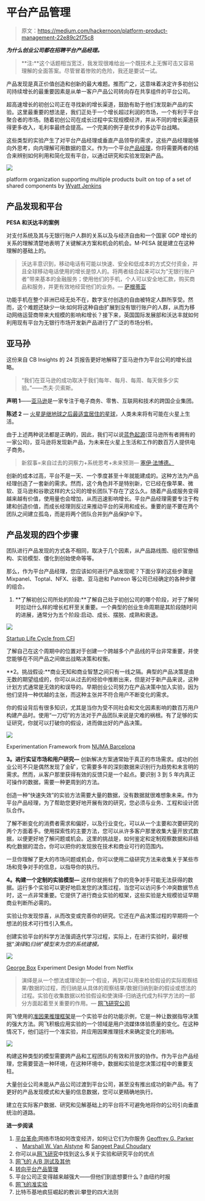 # 平台产品管理

> 原文：<https://medium.com/hackernoon/platform-product-management-22e89c2f75c8>

***为什么创业公司都在招聘平台产品经理。***

> **注:**这个话题相当宽泛，我发现很难给出一个既技术上无懈可击又容易理解的全面答案。尽管冒着惨败的危险，我还是要试一试。

产品发现是真正价值创造和创新的最大难题。推而广之，这意味着决定许多初创公司持续增长的最重要因素是从单一客户产品公司转向存在共享组件的平台公司。

超高速增长的初创公司正在寻找新的增长渠道，鼓励有助于他们发现新产品的实验。这里最重要的想法是，我们正处于一个增长超过利润的市场，一个有利于平台聚合者的市场。随着初创公司在成长过程中实现规模经济，并从不同的增长渠道获得更多收入，毛利率最终会提高。一个完美的例子是优步的多边平台战略。

这些类型的实验产生了对平台产品经理或垂直产品领导的需求，这些产品经理能够向外思考，向内理解可用数据的意义。作为一个平台[产品经理](https://hackernoon.com/tagged/product-manager)，你将需要两者的结合来辨别如何利用和简化现有平台，以通过研究和实验发现新产品。

![](img/2fc3925e1f8b758eadc496c5b429c9cf.png)

platform organization supporting multiple products built on top of a set of shared components by [Wyatt Jenkins](/@wyattearp?source=post_header_lockup)

## 产品发现和平台

**PESA 和沃达丰的案例**

对支付系统及其与无银行账户人群的关系以及与经济自由和一个国家 GDP 增长的关系的理解清楚地表明了关键解决方案和机会的机会。M-PESA 就是建立在这种理解的基础上的。

> 沃达丰意识到，移动电话有可能以快速、安全和低成本的方式交付资金，并且全球移动电话使用的增长是惊人的。将两者结合起来可以为“无银行账户者”带来基本的金融服务；使用他们的手机，个人可以安全地汇款，购买商品和服务，并更有效地经营他们的业务。— [萨根蒂亚](https://www.sagentia.com/)

功能手机在整个非洲已经无处不在，数字支付创造的自由被特定人群所享受。然而，这个难题还缺少一块:如何将这种自由扩展到没有银行账户的人群，从而为移动网络运营商带来大规模的影响和增长？接下来，英国国际发展部和沃达丰就如何利用现有平台为无银行市场开发新产品进行了广泛的市场分析。

## 亚马孙

这份来自 CB Insights 的 24 页报告更好地解释了亚马逊作为平台公司的增长战略。

> “我们在亚马逊的成功取决于我们每年、每月、每周、每天做多少实验。”——杰夫·贝索斯。

**声明 1**——[亚马逊](https://en.wikipedia.org/wiki/Amazon_(company))是一家专注于电子商务、零售、互联网和技术的跨国企业集团。

**陈述 2** — [火星是继地球之后最适宜居住的星球](https://www.theatlantic.com/science/archive/2017/01/mars-is-the-best-planet/512654/)，人类未来将有可能在火星上生活。

由于上述两种说法都是正确的，因此，我们可以说[蓝色起源](https://www.blueorigin.com/)(亚马逊所有者拥有的一家公司)，亚马逊将发现新产品，为未来在火星上生活和工作的数百万人提供电子商务。

> 新叙事=来自过去的洞察力+系统思考+未来预测— [塞伊·法博德。](/@seyi_fab)

创新的成本过高，平台不是一天、一个季度甚至十年就能建成的。这种方法为产品经理创造了一套新的需求。然而，这个角色并不是特别新，它已经在像苹果、微软、亚马逊和谷歌这样的大公司的增长团队下存在了这么久。随着产品或服务变得越来越有价值，使用量也会增加，从而迅速影响增长。平台产品经理需要专注于构建和创造价值，而成长经理则反过来推动平台的采用和成长。重要的是不要在两个团队之间建立孤岛，而是将两个团队合并到产品保护伞下。

## 产品发现的四个步骤

团队进行产品发现的方式各不相同，取决于几个因素，从产品路线图、组织官僚结构、实验模型、僵化到创始使命等等。

那么，作为平台产品经理，您应该如何进行产品发现呢？下面分享的这些步骤是 Mixpanel、Toptal、NFX、谷歌、亚马逊和 Patreon 等公司已经确定的各种步骤的组合。

1.  **了解初创公司所处的阶段:**了解自己处于初创公司的哪个阶段，对于了解何时拉动什么样的增长杠杆至关重要。一个典型的创业生命周期是其阶段随时间的进展，通常分为五个阶段:启动、成长、摆脱、成熟和衰退。

![](img/0b349e36efb3d5018f14aad7d00ea2dc.png)

[Startup Life Cycle from CFI](https://corporatefinanceinstitute.com/resources/knowledge/finance/business-life-cycle/)

了解自己在这个周期中的位置对于创建一个跨越多个产品线的平台非常重要，并使您能够在不同产品之间做出战略决策和权衡。

**2。挑战假设:**商业无知和商业智慧之间只有一线之隔。典型的产品决策是由无数的期望组成的，你可以从过去的经验中推断出来，但是对于新产品来说，这种计划方式通常是无效的和误导的。早期创业公司努力在产品决策中加入实验，因为他们坚持一种优越的主张，而这种主张并不符合用户不断变化的需求。

你的假设背后有很多知识，尤其是当你为受不同社会和文化因素影响的数百万用户构建产品时。使用“一刀切”的方法对于产品团队来说是灾难的祸根。有了足够的实证研究，你就可以打破你的假设，进而做出好的产品决策。

![](img/9e071877e17fdbdb0d36d3e239ff0c0c.png)

Experimentation Framework from [NUMA Barcelona](/@NUMA_bcn?source=post_header_lockup)

**3。进行实证市场和用户研究—** 创新解决方案通常始于真正的市场需求。成功的创业公司不只是偶然发现了金矿，它需要多年的深刻数据来识别行为趋势和未言明的需求。然而，从客户那里获得有效的反馈只是一个起点。要识别 3 到 5 年内真正可操作的数据，需要一种更周到的方法。

创造一种“快速失效”的实验方法需要大量的数据，没有数据就很难想象未来。作为平台产品经理，为了帮助您更好地开展有效的研究，您必须与业务、工程和设计团队合作。

了解不断变化的消费者需求和偏好，以及行业变化，可以从一个主要和次要研究的两个方面着手。使用探索性的主要方法，您可以从许多客户那里收集大量开放式数据，以便更好地了解问题或机会。这里的挑战是，如何鉴定和定制观察数据和非结构化数据的混合。你可以把你的发现放在技术和商业可行的范围内。

一旦你理解了更大的市场问题或机会，你可以使用二级研究方法来收集关于某些市场和竞争对手的信息，以指导你的执行。

**4。构建一个定制的实验模型—** 这样你就拥有了你的竞争对手可能无法获得的数据。运行多个实验可以更好地启发您的决策过程，当您可以访问多个冲突数据节点时，这一点非常重要。它提供了进行商业实验的框架，这些实验是大规模验证早期商业判断所必需的。

实验让你发现惊喜，从而改变或完善你的研究。它还在产品决策过程的早期将一个想法的技术可行性引入焦点。

创建实验平台的科学方法强调迭代学习过程，实际上，在进行实验时，最好根据“*演绎*和*归纳”模型来为您的系统建模。*

![](img/d1c7bbb227fe4a1adf731173f3772218.png)

[George Box](https://en.wikipedia.org/wiki/George_E._P._Box) Experiment Design Model from Netflix

> 演绎是从一个想法或理论到一个假设，再到可以用来检验假设的实际观察结果/数据的过程，而归纳是从具体的观察结果/数据归纳到新的假设或想法的过程。实验在收集数据以检验假设和使演绎-归纳迭代成为科学方法的一部分方面起着至关重要的作用。— [网飞研究公司](https://research.netflix.com/)

网飞使用的[准因果推理框架](/netflix-techblog/quasi-experimentation-at-netflix-566b57d2e362)是一个实验平台的功能示例，它是一种让数据指导决策的强大方法。网飞积极应用实验的一个领域是用户流媒体体验质量的变化。在这种情况下，他们运行一个准实验，并应用因果推理技术来确定变化的影响。

![](img/4bf289d5014f1367cb62c7481e243362.png)

构建这种类型的模型需要跨产品和工程团队的有效和开放的协作。作为平台产品经理，您需要营造一种环境，在这种环境中，数据和实验是您决策过程中的重要支柱。

大量创业公司未能从产品公司过渡到平台公司，甚至没有推出成功的新产品。有了更好的产品发现模式和大量的信息数据，您可以更精确地执行。

建立在实际客户数据、研究和见解基础上的平台将不可避免地将你的公司引向垂直统治的道路。

**进一步阅读**

1.  [平台革命:](https://www.amazon.com/Platform-Revolution-Networked-Markets-Transforming/dp/0393354350)网络市场如何改变经济，如何让它们为你服务 [Geoffrey G. Parker](https://www.amazon.com/s/ref=dp_byline_sr_book_1?ie=UTF8&text=Geoffrey+G.+Parker&search-alias=books&field-author=Geoffrey+G.+Parker&sort=relevancerank) 、 [Marshall W. Van Alstyne](https://www.amazon.com/Marshall-W.-Van-Alstyne/e/B01A61PLQ0/ref=dp_byline_cont_book_2) 和 [Sangeet Paul Choudary](https://www.amazon.com/Sangeet-Paul-Choudary/e/B015F8WY0U/ref=dp_byline_cont_book_3)
2.  你可以从[网飞研究](https://research.netflix.com/)中找到这么多关于实验和研究平台的优点
3.  [网飞的 A/B 测试及其他](/netflix-techblog/a-b-testing-and-beyond-improving-the-netflix-streaming-experience-with-experimentation-and-data-5b0ae9295bdf)
4.  [转向平台产品管理](/@wyattearp/making-the-shift-to-platform-product-management-15e1ee061b6a)
5.  平台公司正变得越来越强大——但他们到底想要什么？由纽约时报
6.  [网飞的准实验](/netflix-techblog/quasi-experimentation-at-netflix-566b57d2e362)
7.  比特币基地疯狂崛起的教训:攀登的四大法则